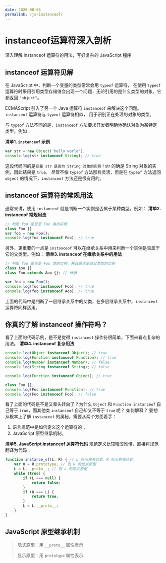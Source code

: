 ```yaml
---
date: 2020-08-05
permalink: /js-instanceof/
---
```


# instanceof运算符深入剖析
深入理解 instanceof 运算符的用法，写好复杂的 JavaScript 程序

## instanceof 运算符见解
在 JavaScript 中，判断一个变量的类型常常会用 `typeof` 运算符，
在使用 `typeof` 运算符时采用引用类型存储值会出现一个问题，无论引用的是什么类型的对象，它都返回 `"object"`。

ECMAScript 引入了另一个 Java 运算符 `instanceof` 来解决这个问题。`instanceof` 运算符与 `typeof` 运算符相似，
用于识别正在处理的对象的类型。

与 `typeof` 方法不同的是，`instanceof` 方法要求开发者明确地确认对象为某特定类型。例如：

**清单1. `instanceof` 示例**
```js
var str = new Object('hello world');
console.log(str instanceof String); // true
```
这段代码问的是`变量 str 是否为 String 对象的实例？`str 的确是 String 对象的实例，因此结果是 `true`。
尽管不像 `typeof` 方法那样灵活，但是在 `typeof` 方法返回 `object` 的情况下，`instanceof` 方法还是很有用的。

## instanceof 运算符的常规用法
通常来讲，使用 `instanceof` 就是判断一个实例是否属于某种类型。例如：
**清单2. instanceof 常规用法**
```js
// 判断 foo 是否是 Foo 类的实例
class Foo {}
var foo = new Foo();
console.log(foo instanceof Foo); // true
```

另外，更重要的一点是 `instanceof` 可以在继承关系中用来判断一个实例是否属于它的父类型。例如：
**清单3. instanceof 在继承关系中的用法**
```js
// 判断 foo 是否是 Foo 类的实例，并且是否是其父类型的实例
class Aoo {}
class Foo extends Aoo {}; // 继承

var foo = new Foo();
console.log(foo instanceof Foo); // true
console.log(foo instanceof Aoo); // true
```
上面的代码中是判断了一层继承关系中的父类，在多层继承关系中，`instanceof` 运算符同样适用。

## 你真的了解 instanceof 操作符吗？
看了上面的代码示例，是不是觉得 `instanceof` 操作符很简单，下面来看点复杂的用法。
**清单4. instanceof 复杂用法**
```js
console.log(Object instanceof Object); // true
console.log(Function instanceof Function); // true
console.log(Number instanceof Number); // false
console.log(String instanceof String); // false

console.log(Function instanceof Object); // true

class Foo {};
console.log(Foo instanceof Function); // true
console.log(Foo instanceof Foo); // false
```
看了上面的代码是不是又晕头转向了？为什么 `Object` 和 `Function instanceof` 自己等于 `true`，而其他类 `instanceof` 自己却又不等于 `true` 呢？ 如何解释？
要想从根本上了解 `instanceof` 的奥秘，需要从两个方面着手：
1. 语言规范中是如何定义这个运算符的；
2. JavaScript 原型继承机制。

**清单5. JavaScript instanceof 运算符代码**
规范定义比较晦涩难懂，直接将规范翻译为代码：
```js
function instance_of(L, R) { // L 标示左表达式，R 标示右表达式
    var O = R.prototype; // 取 R 的显式原型
    L = L.__proto__; // 取 L 的隐式原型
    while (true) {
        if (L === null) {
            return false;
        }
        if (O === L) {
            return true;
        }
        L = L.__proto__;
    }
}
```

## JavaScript 原型继承机制
> 隐式原型：用 `__proto__` 属性表示
>
> 显示原型：用 `prototype` 属性表示

<img :src="$withBase('/img/js/proto.jpg')">
